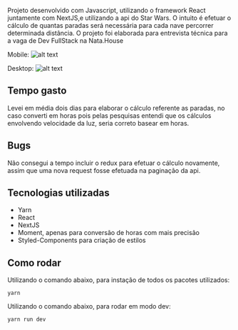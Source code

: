 Projeto desenvolvido com Javascript, utilizando o framework React juntamente com NextJS,e utilizando a api do Star Wars. O intuito é efetuar o cálculo de quantas paradas será necessária para cada nave percorrer determinada distância. O projeto foi elaborada para entrevista técnica para a vaga de Dev FullStack na Nata.House

Mobile:
![alt text](https://gitlab.com/lcsdevs/starwars/-/raw/master/assets/mobile.png)

Desktop:
![alt text](https://gitlab.com/lcsdevs/starwars/-/raw/master/assets/desktop.png)

## Tempo gasto

Levei em média dois dias para elaborar o cálculo referente as paradas, no caso converti em horas pois pelas pesquisas entendi que os cálculos envolvendo velocidade da luz, seria correto basear em horas.

## Bugs

Não consegui a tempo incluir o redux para efetuar o cálculo novamente, assim que uma nova request fosse efetuada na paginação da api.

## Tecnologias utilizadas

- Yarn
- React
- NextJS
- Moment, apenas para conversão de horas com mais precisão
- Styled-Components para criação de estilos

## Como rodar

Utilizando o comando abaixo, para instação de todos os pacotes utilizados:

```
yarn
```

Utilizando o comando abaixo, para rodar em modo dev:

```
yarn run dev
```
